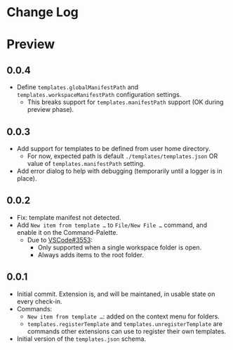 # Change Log

# Preview
## 0.0.4
- Define `templates.globalManifestPath` and `templates.workspaceManifestPath` configuration settings.
  - This breaks support for `templates.manifestPath` support (OK during preview phase).
## 0.0.3
- Add support for templates to be defined from user home directory.
  - For now, expected path is default `./templates/templates.json` OR value of `templates.manifestPath` setting.
- Add error dialog to help with debugging (temporarily until a logger is in place).
## 0.0.2
- Fix: template manifest not detected.
- Add `New item from template …` to `File/New File …` command, and enable it on the Command-Palette.
  - Due to [VSCode#3553](https://github.com/Microsoft/vscode/issues/3553): 
    - Only supported when a single workspace folder is open.
    - Always adds items to the root folder. 
## 0.0.1
- Initial commit. Extension is, and will be maintaned, in usable state on every check-in.
- Commands:
  - `New item from template …`: added on the context menu for folders.
  - `templates.registerTemplate` and `templates.unregisterTemplate` are commands other extensions can use to register their own templates.
- Initial version of the `templates.json` schema.
  